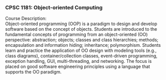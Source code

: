 ### CPSC 1181: Object-oriented Computing
Course Description:<br/>
Object-oriented programming (OOP) is a paradigm to design and develop software based on the concept of objects. Students are introduced to the fundamental concepts of programming from an object-oriented (OO) perspective: 
abstraction; objects; classes and class hierarchies; methods; encapsulation and information hiding; inheritance; polymorphism. 
Students learn and practice the application of OO design with modeling tools (e.g., class diagrams), 
container/collection classes, event-driven programming, exception handling, GUI, multi-threading, and networking. 
The focus is placed on good software engineering principles using a language that supports the OO paradigm.
